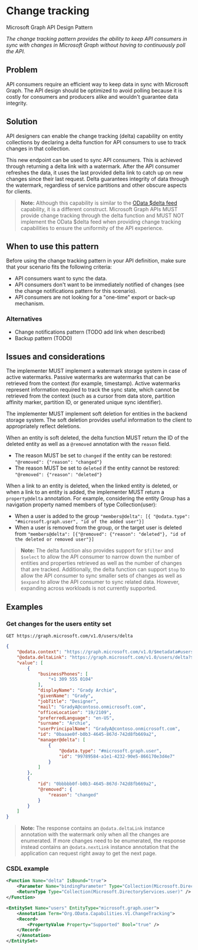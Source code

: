 # Change tracking

Microsoft Graph API Design Pattern

*The change tracking pattern provides the ability to keep API consumers in sync with changes in Microsoft Graph without having to continuously poll the API.*

## Problem

API consumers require an efficient way to keep data in sync with Microsoft Graph. The API design should be optimized to avoid polling because it is costly for consumers and producers alike and wouldn't guarantee data integrity.

## Solution

API designers can enable the change tracking (delta) capability on entity collections by declaring a delta function for API consumers to use to track changes in that collection.

This new endpoint can be used to sync API consumers. This is achieved through returning a delta link with a watermark. After the API consumer refreshes the data, it uses the last provided delta link to catch up on new changes since their last request. Delta guarantees integrity of data through the watermark, regardless of service partitions and other obscure aspects for clients.

> **Note:** Although this capability is similar to the [OData $delta feed](https://docs.oasis-open.org/odata/odata-json-format/v4.0/errata02/os/odata-json-format-v4.0-errata02-os-complete.html#_Toc403940644) capability, it is a different construct. Microsoft Graph APIs MUST provide change tracking through the delta function and MUST NOT implement the OData $delta feed when providing change tracking capabilities to ensure the uniformity of the API experience.

## When to use this pattern

Before using the change tracking pattern in your API definition, make sure that your scenario fits the following criteria:

- API consumers want to sync the data.
- API consumers don't want to be immediately notified of changes (see the change notifications pattern for this scenario).
- API consumers are not looking for a "one-time" export or back-up mechanism.

### Alternatives

- Change notifications pattern (TODO add link when described)
- Backup pattern (TODO)

## Issues and considerations

The implementer MUST implement a watermark storage system in case of active watermarks. Passive watermarks are watermarks that can be retrieved from the context (for example, timestamp). Active watermarks represent information required to track the sync state, which cannot be retrieved from the context (such as a cursor from data store, partition affinity marker, partition ID, or generated unique sync identifier).

The implementer MUST implement soft deletion for entities in the backend storage system. The soft deletion provides useful information to the client to appropriately reflect deletions.

When an entity is soft deleted, the delta function MUST return the ID of the deleted entity as well as a `@removed` annotation with the `reason` field.

- The reason MUST be set to `changed` if the entity can be restored: `"@removed": {"reason": "changed"}`
- The reason MUST be set to `deleted` if the entity cannot be restored: `"@removed": {"reason": "deleted"}`

When a link to an entity is deleted, when the linked entity is deleted, or when a link to an entity is added, the implementer MUST return a `property@delta` annotation. For example, considering the entity Group has a navigation property named members of type Collection(user):

- When a user is added to the group `"members@delta": [{ "@odata.type": "#microsoft.graph.user", "id of the added user"}]`
- When a user is removed from the group, or the target user is deleted from `"members@delta": [{"@removed": {"reason": "deleted"}, "id of the deleted or removed user"}]`

> **Note:** The delta function also provides support for `$filter` and `$select` to allow the API consumer to narrow down the number of entities and properties retrieved as well as the number of changes that are tracked. Additionally, the delta function can support `$top` to allow the API consumer to sync smaller sets of changes as well as `$expand` to allow the API consumer to sync related data. However, expanding across workloads is not currently supported.

## Examples

### Get changes for the users entity set

```HTTP
GET https://graph.microsoft.com/v1.0/users/delta
```

```json
{
    "@odata.context": "https://graph.microsoft.com/v1.0/$metadata#users",
    "@odata.deltaLink": "https://graph.microsoft.com/v1.0/users/delta?$deltatoken=mS5DuRZGjVL-abreviated",
    "value": [
        {
            "businessPhones": [
                "+1 309 555 0104"
            ],
            "displayName": "Grady Archie",
            "givenName": "Grady",
            "jobTitle": "Designer",
            "mail": "GradyA@contoso.onmicrosoft.com",
            "officeLocation": "19/2109",
            "preferredLanguage": "en-US",
            "surname": "Archie",
            "userPrincipalName": "GradyA@contoso.onmicrosoft.com",
            "id": "0baaae0f-b0b3-4645-867d-742d8fb669a2",
            "manager@delta": [
                {
                    "@odata.type": "#microsoft.graph.user",
                    "id": "99789584-a1e1-4232-90e5-866170e3d4e7"
                }
            ]
        },
        {
            "id": "0bbbbb0f-b0b3-4645-867d-742d8fb669a2",
            "@removed": {
                "reason": "changed"
            }
        }
    ]
}
```

> **Note:** The response contains an `@odata.deltaLink` instance annotation with the watermark only when all the changes are enumerated. If more changes need to be enumerated, the response instead contains an `@odata.nextLink` instance annotation that the application can request right away to get the next page.

### CSDL example

```xml
<Function Name="delta" IsBound="true">
    <Parameter Name="bindingParameter" Type="Collection(Microsoft.DirectoryServices.user)" />
    <ReturnType Type="Collection(Microsoft.DirectoryServices.user)" />
</Function>

<EntitySet Name="users" EntityType="microsoft.graph.user">
    <Annotation Term="Org.OData.Capabilities.V1.ChangeTracking">
    <Record>
        <PropertyValue Property="Supported" Bool="true" />
    </Record>
    </Annotation>
</EntitySet>
```
